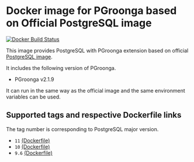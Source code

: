# Docker image for PGroonga based on Official PostgreSQL image

[![Docker Build Status](https://img.shields.io/docker/build/iquiw/pgroonga-on-postgres.svg)](https://hub.docker.com/r/iquiw/pgroonga-on-postgres/)

This image provides PostgreSQL with PGroonga extension based on
official [PostgreSQL image](https://hub.docker.com/_/postgres/).

It includes the following version of PGroonga.

* PGroonga v2.1.9

It can run in the same way as the official image and the same environment
variables can be used.

## Supported tags and respective Dockerfile links

The tag number is corresponding to PostgreSQL major version.

* `11` [(Dockerfile)](https://github.com/iquiw/docker-pgroonga-on-postgres/blob/master/Dockerfile)
* `10` [(Dockerfile)](https://github.com/iquiw/docker-pgroonga-on-postgres/blob/10/Dockerfile)
* `9.6` [(Dockerfile)](https://github.com/iquiw/docker-pgroonga-on-postgres/blob/9.6/Dockerfile)
